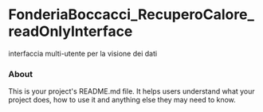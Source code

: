 FonderiaBoccacci_RecuperoCalore_readOnlyInterface
=================================================

interfaccia multi-utente per la visione dei dati

### About

This is your project's README.md file. It helps users understand what your
project does, how to use it and anything else they may need to know.